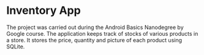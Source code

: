 # Inventory App

The project was carried out during the Android Basics Nanodegree by Google course.
The application keeps track of stocks of various products in a store. It stores the price, quantity and picture of each product using SQLite.
